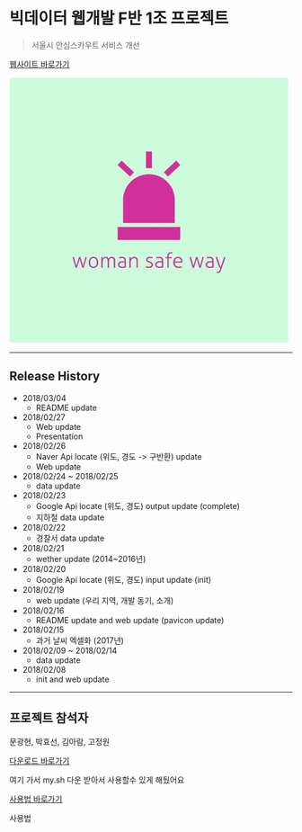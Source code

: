 # 빅데이터 웹개발 F반 1조 프로젝트

> 서울시 안심스카우트 서비스 개선

[웹사이트 바로가기](https://bigweb.azurewebsites.net/)

![](images/logo.JPG)

<hr/>

## Release History
* 2018/03/04
    * README update
* 2018/02/27
    * Web update
    * Presentation
* 2018/02/26
    * Naver Api locate (위도, 경도 -> 구반환) update
    * Web update
* 2018/02/24 ~ 2018/02/25
    * data update
* 2018/02/23
    * Google Api locate (위도, 경도) output update (complete)
    * 지하철 data update
* 2018/02/22
    * 경찰서 data update
* 2018/02/21
    * wether update (2014~2016년)
* 2018/02/20
    * Google Api locate (위도, 경도) input update (init)
* 2018/02/19
    * web update (우리 지역, 개발 동기, 소개)
* 2018/02/16
    * README update and web update (pavicon update)
* 2018/02/15
    * 과거 날씨 엑셀화 (2017년)
* 2018/02/09 ~ 2018/02/14
    * data update
* 2018/02/08
    * init and web update

<hr/>

## 프로젝트 참석자

문광현, 박효선, 김아람, 고정원

[다운로드 바로가기](https://github.com/mgh3326/auto_git_update/releases)

여기 가서 my.sh 다운 받아서 사용할수 있게 해뒀어요

[사용법 바로가기](https://github.com/mgh3326/auto_git_update/blob/master/README.md)

사용법